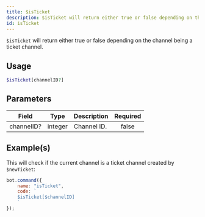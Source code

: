 ```yaml
---
title: $isTicket
description: $isTicket will return either true or false depending on the channel being a ticket channel.
id: isTicket
---
```


`$isTicket` will return either true or false depending on the channel being a ticket channel.

## Usage

```php
$isTicket[channelID?]
```

## Parameters

| Field      | Type    | Description | Required |
| ---------- | ------- | ----------- | :------: |
| channelID? | integer | Channel ID. |  false   |

## Example(s)

This will check if the current channel is a ticket channel created by `$newTicket`:

```javascript
bot.command({
    name: "isTicket",
    code: `
    $isTicket[$channelID]
    `
});
```